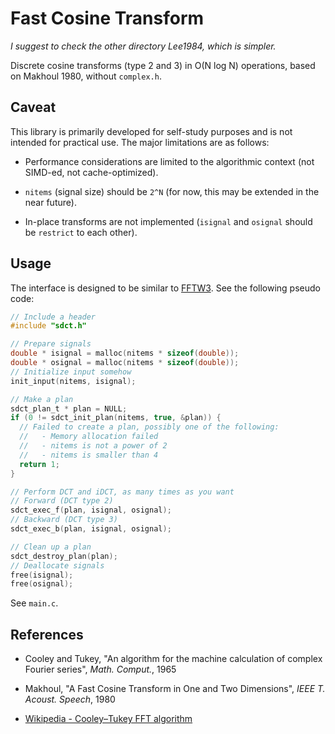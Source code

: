 # Fast Cosine Transform

*I suggest to check the other directory Lee1984, which is simpler.*

Discrete cosine transforms (type 2 and 3) in O(N log N) operations, based on Makhoul 1980, without `complex.h`.

## Caveat

This library is primarily developed for self-study purposes and is not intended for practical use.
The major limitations are as follows:

* Performance considerations are limited to the algorithmic context (not SIMD-ed, not cache-optimized).

* `nitems` (signal size) should be `2^N` (for now, this may be extended in the near future).

* In-place transforms are not implemented (`isignal` and `osignal` should be `restrict` to each other).

## Usage

The interface is designed to be similar to [FFTW3](https://www.fftw.org).
See the following pseudo code:

```c
// Include a header
#include "sdct.h"

// Prepare signals
double * isignal = malloc(nitems * sizeof(double));
double * osignal = malloc(nitems * sizeof(double));
// Initialize input somehow
init_input(nitems, isignal);

// Make a plan
sdct_plan_t * plan = NULL;
if (0 != sdct_init_plan(nitems, true, &plan)) {
  // Failed to create a plan, possibly one of the following:
  //   - Memory allocation failed
  //   - nitems is not a power of 2
  //   - nitems is smaller than 4
  return 1;
}

// Perform DCT and iDCT, as many times as you want
// Forward (DCT type 2)
sdct_exec_f(plan, isignal, osignal);
// Backward (DCT type 3)
sdct_exec_b(plan, isignal, osignal);

// Clean up a plan
sdct_destroy_plan(plan);
// Deallocate signals
free(isignal);
free(osignal);
```

See `main.c`.

## References

- Cooley and Tukey, "An algorithm for the machine calculation of complex Fourier series", *Math. Comput.*, 1965

- Makhoul, "A Fast Cosine Transform in One and Two Dimensions", *IEEE T. Acoust. Speech*, 1980

- [Wikipedia - Cooley–Tukey FFT algorithm](https://en.wikipedia.org/wiki/Cooley–Tukey_FFT_algorithm)

